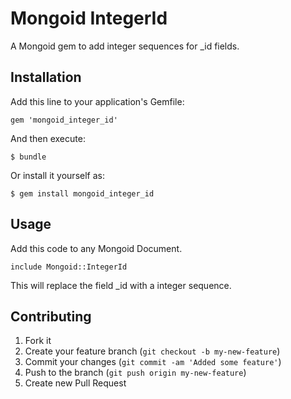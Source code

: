 # Mongoid IntegerId

A Mongoid gem to add integer sequences for _id fields.

## Installation

Add this line to your application's Gemfile:

    gem 'mongoid_integer_id'

And then execute:

    $ bundle

Or install it yourself as:

    $ gem install mongoid_integer_id

## Usage

Add this code to any Mongoid Document.

    include Mongoid::IntegerId

This will replace the field _id with a integer sequence.

## Contributing

1. Fork it
2. Create your feature branch (`git checkout -b my-new-feature`)
3. Commit your changes (`git commit -am 'Added some feature'`)
4. Push to the branch (`git push origin my-new-feature`)
5. Create new Pull Request